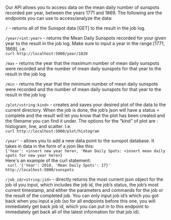 Our API allows you to access data on the mean daily number of sunspots recorded per year, between the years 1771 and 1869. The following are the endpoints you can use to access/analyze the data:

```/```  - returns all of the Sunspot data [GET] to the result in the job log. 

```/year/<int:year>```  - returns the Mean Daily Sunspots recorded for your given year to the result in the job log. Make sure to input a year in the range [1771, 1869], i.e.  
```curl http://localhost:5000/year/1820```

```/max```  - returns the year that the maximum number of mean daily sunspots were recorded and the number of mean daily sunspots for that year to the result in the job log

```/min```  - returns the year that the minimum number of mean daily sunspots were recorded and the number of mean daily sunspots for that year to the result in the job log

```/plot/<string:kind>```  - creates and saves your desired plot of the data to the current directory. When the job is done, the job’s json will have a status = complete and the result will let you know that the plot has been created and the filename you can find it under. The options for the “kind” of plot are : histogram, line, and scatter. I.e.  
```curl http://localhost:5000/plot/histogram```

```/year'```  - allows you to add a new data point to the sunspot database. It takes in data in the form of a json like this:  
```{'Year': <insert new year here>, 'Mean Daily Spots: <insert mean daily spots for new year here>}```  
Here's an example of the curl statement:  
``` curl '{'Year': 2010, 'Mean Daily Spots': 17}' http://localhost:5000/sunspots```

```/job_id/<string:jid>```  - directly returns the most current json object for the job id you input, which includes the job id, the job’s status, the job’s most current timestamp, and either the parameters and commands for the job or the result of the completed job. You can only input job id’s which you got back when you input a job (so for all endpoints before this one, you will immediately get back job id, which you can put in to this endpoint to immediately get back all of the latest information for that job id).
